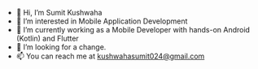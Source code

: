 - 👋 Hi, I’m Sumit Kushwaha
- 👀 I’m interested in Mobile Application Development
- 🌱 I’m currently working as a Mobile Developer with hands-on Android (Kotlin) and Flutter
- 💞️ I’m looking for a change.
- 📫 You can reach me at kushwahasumit024@gmail.com

<!---
sumit024/sumit024 is a ✨ special ✨ repository because its `README.md` (this file) appears on your GitHub profile.
You can click the Preview link to take a look at your changes.
--->

